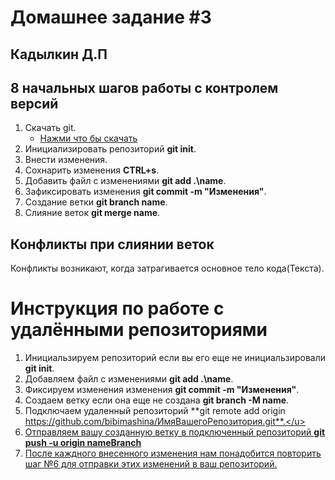 # Домашнее задание #3
## Кадылкин Д.П
## 8 начальных шагов работы с контролем версий
1. Скачать git.
    - [Нажми что бы скачать](https://git-scm.com/ "https://git-scm.com/")
2. Инициализировать репозиторий **git init**.
3. Внести изменения.
4. Сохнарить изменения **CTRL+s**.
5. Добавить файл с изменениями **git add .\name**.
6. Зафиксировать изменения **git commit -m "Изменения"**.
7. Создание ветки **git branch name**.
8. Слияние веток **git merge name**.
## Конфликты при слиянии веток
Конфликты возникают, когда затрагивается основное тело кода(Текста).
# Инструкция по работе с удалёнными репозиториями
1. Инициальзируем репозиторий если вы его еще не инициальзировали **git init**.
2. Добавляем файл с изменениями **git add .\name**.
3. Фиксируем изменения изменения **git commit -m "Изменения"**.
4. Создаем ветку если она еще не создана **git branch -M name**.
5. Подключаем удаленный репозиторий **git remote add origin <u>https://github.com/bibimashina/ИмяВашегоРепозитория.git**.</u>
6. Отправляем вашу созданную ветку в подключенный репозиторий **git push -u origin nameBranch**
7. После каждного внесенного изменения нам понадобится повторить шаг №6 для отправки этих изменений в ваш репозиторий.
